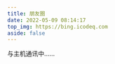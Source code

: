 ```yaml
---
title: 朋友圈
date: 2022-05-09 08:14:17
top_img: https://bing.icodeq.com
aside: false
---
```

<!-- 挂载友链朋友圈的容器 -->
<div class="js-pjax">
<div class="post-content">
<div id="cf-container">与主机通讯中……</div>
<!-- 加样式和功能代码 -->
<!-- 将apiurl改成你后端生成的api地址 -->
<script type="text/javascript">
  var fdataUser = {
    apiurl: 'https://fcircle.xlenco.eu.org/'
  }
</script>
<link rel="stylesheet" href="https://static.onmicrosoft.cn/zkeq/fcircle-beta.css">
<script type="text/javascript" src="https://static.onmicrosoft.cn/zkeq/fcircle-beta.js"></script>
